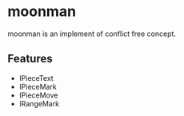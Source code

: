 # moonman

moonman is an implement of conflict free concept.

## Features

- IPieceText
- IPieceMark
- IPieceMove
- IRangeMark
